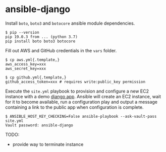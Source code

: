 # ansible-django

Install `boto`, `boto3` and `botocore` ansible module dependencies.
```
$ pip --version
pip 19.0.3 from ... (python 3.7)
pip install boto boto3 botocore
```

Fill out AWS and GitHub credentials in the `vars` folder.
```
$ cp aws.yml{.template,}
aws_access_key=xxx
aws_secret_key=xxx

$ cp github.yml{.template,}
github_access_token=xxx # requires write:public_key permission
```

Execute the `site.yml` playbook to provision and configure a new EC2 instance with a demo [django app](https://github.com/hankehly/uwsgi-quickstart). Ansible will create an EC2 instance, wait for it to become available, run a configuration play and output a message containing a link to the public app when configuration is complete.
```
$ ANSIBLE_HOST_KEY_CHECKING=False ansible-playbook --ask-vault-pass site.yml
Vault password: ansible-django
```

TODO:
- provide way to terminate instance
